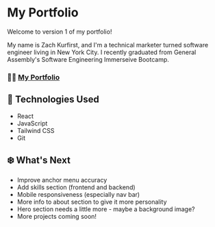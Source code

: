 # My Portfolio

Welcome to version 1 of my portfolio!

My name is Zach Kurfirst, and I'm a technical marketer turned software engineer living in New York City. I recently graduated from General Assembly's Software Engineering Immerseive Bootcamp.

### 👨‍💻 <a href="https://zachkurfirst.netlify.app/" target="_blank" rel="noopener noreferrer">My Portfolio</a>

## 📡 Technologies Used

- React
- JavaScript
- Tailwind CSS
- Git

## ❄️ What's Next

- Improve anchor menu accuracy
- Add skills section (frontend and backend)
- Mobile responsiveness (especially nav bar)
- More info to about section to give it more personality
- Hero section needs a little more - maybe a background image?
- More projects coming soon!
